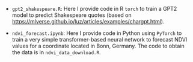 - `gpt2_shakespeare.R`: Here I provide code in R `torch` to train a GPT2 model to predict Shakespeare quotes (based on https://mlverse.github.io/luz/articles/examples/chargpt.html).

- `ndvi_forecast.ipynb`: Here I provide code in Python using `PyTorch` to train a very simple transformer-based neural network to forecast NDVI values for a coordinate located in Bonn, Germany. The code to obtain the data is in `ndvi_data_download.R`.
